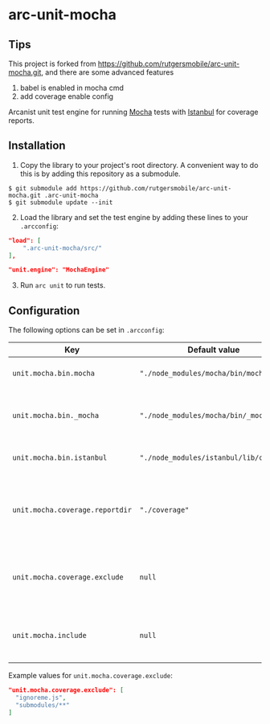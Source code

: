 arc-unit-mocha
==============
## Tips
This project is forked from https://github.com/rutgersmobile/arc-unit-mocha.git,
and there are some advanced features
  1. babel is enabled in mocha cmd
  2. add coverage enable config

Arcanist unit test engine for running [Mocha](http://mochajs.org/) tests with
[Istanbul](https://github.com/gotwarlost/istanbul/) for coverage reports.

## Installation

1. Copy the library to your project's root directory. A convenient way to do this is by
 adding this repository as a submodule.

 ```console
 $ git submodule add https://github.com/rutgersmobile/arc-unit-mocha.git .arc-unit-mocha
 $ git submodule update --init
 ```

2. Load the library and set the test engine by adding these lines to your `.arcconfig`:
 ```json
 "load": [
     ".arc-unit-mocha/src/"
 ],

 "unit.engine": "MochaEngine"
 ```

3. Run `arc unit` to run tests.

## Configuration

The following options can be set in `.arcconfig`:

| Key                             | Default value                          | Description                                                   |
| ------------------------------- | -------------------------------------- | ------------------------------------------------------------- |
| `unit.mocha.bin.mocha`          | `"./node_modules/mocha/bin/mocha"`     | Path used to invoke `mocha`.                                  |
| `unit.mocha.bin._mocha`         | `"./node_modules/mocha/bin/_mocha"`    | Path used to invoke `_mocha` (used by `istanbul`).            |
| `unit.mocha.bin.istanbul`       | `"./node_modules/istanbul/lib/cli.js"` | Path used to invoke `istanbul`.                               |
| `unit.mocha.coverage.reportdir` | `"./coverage"`                         | Path to the directory where `istanbul` should output reports. |
| `unit.mocha.coverage.exclude`   | `null`                                 | An array of paths to exclude from coverage reports.           |
| `unit.mocha.include`            | `null`                                 | An array of paths to include for the mocha tests.             |

Example values for `unit.mocha.coverage.exclude`:
```json
"unit.mocha.coverage.exclude": [
  "ignoreme.js",
  "submodules/**"
]
```
